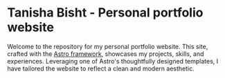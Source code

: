 # Tanisha Bisht - Personal portfolio website
Welcome to the repository for my personal portfolio website. This site, crafted with the [Astro framework](https://astro.build), showcases my projects, skills, and experiences. Leveraging one of Astro's thoughtfully designed templates, I have tailored the website to reflect a clean and modern aesthetic.